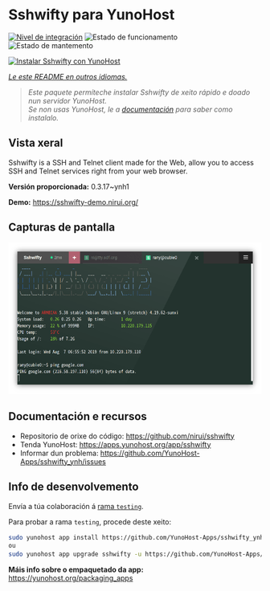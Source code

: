 <!--
NOTA: Este README foi creado automáticamente por <https://github.com/YunoHost/apps/tree/master/tools/readme_generator>
NON debe editarse manualmente.
-->

# Sshwifty para YunoHost

[![Nivel de integración](https://apps.yunohost.org/badge/integration/sshwifty)](https://ci-apps.yunohost.org/ci/apps/sshwifty/)
![Estado de funcionamento](https://apps.yunohost.org/badge/state/sshwifty)
![Estado de mantemento](https://apps.yunohost.org/badge/maintained/sshwifty)

[![Instalar Sshwifty con YunoHost](https://install-app.yunohost.org/install-with-yunohost.svg)](https://install-app.yunohost.org/?app=sshwifty)

*[Le este README en outros idiomas.](./ALL_README.md)*

> *Este paquete permíteche instalar Sshwifty de xeito rápido e doado nun servidor YunoHost.*  
> *Se non usas YunoHost, le a [documentación](https://yunohost.org/install) para saber como instalalo.*

## Vista xeral

Sshwifty is a SSH and Telnet client made for the Web, allow you to access SSH and Telnet services right from your web browser.

**Versión proporcionada:** 0.3.17~ynh1

**Demo:** <https://sshwifty-demo.nirui.org/>

## Capturas de pantalla

![Captura de pantalla de Sshwifty](./doc/screenshots/Screenshot.png)

## Documentación e recursos

- Repositorio de orixe do código: <https://github.com/nirui/sshwifty>
- Tenda YunoHost: <https://apps.yunohost.org/app/sshwifty>
- Informar dun problema: <https://github.com/YunoHost-Apps/sshwifty_ynh/issues>

## Info de desenvolvemento

Envía a túa colaboración á [rama `testing`](https://github.com/YunoHost-Apps/sshwifty_ynh/tree/testing).

Para probar a rama `testing`, procede deste xeito:

```bash
sudo yunohost app install https://github.com/YunoHost-Apps/sshwifty_ynh/tree/testing --debug
ou
sudo yunohost app upgrade sshwifty -u https://github.com/YunoHost-Apps/sshwifty_ynh/tree/testing --debug
```

**Máis info sobre o empaquetado da app:** <https://yunohost.org/packaging_apps>
